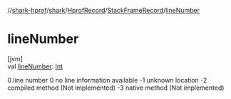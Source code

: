 //[shark-hprof](../../../../index.md)/[shark](../../index.md)/[HprofRecord](../index.md)/[StackFrameRecord](index.md)/[lineNumber](line-number.md)

# lineNumber

[jvm]\
val [lineNumber](line-number.md): [Int](https://kotlinlang.org/api/latest/jvm/stdlib/kotlin/-int/index.html)

0 line number 0 no line information available -1 unknown location -2 compiled method (Not implemented) -3 native method (Not implemented)
